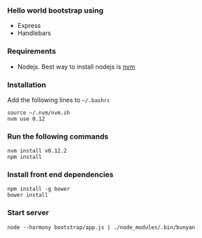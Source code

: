 ### Hello world bootstrap using
- Express
- Handlebars

### Requirements
-  Nodejs. Best way to install nodejs is [nvm](https://github.com/creationix/nvm)

### Installation
Add the following lines to `~/.bashrc`
```
source ~/.nvm/nvm.sh
nvm use 0.12
```

### Run the following commands
```
nvm install v0.12.2
npm install
```

### Install front end dependencies

```
npm install -g bower
bower install
```

### Start server
`node --harmony bootstrap/app.js | ./node_modules/.bin/bunyan`
